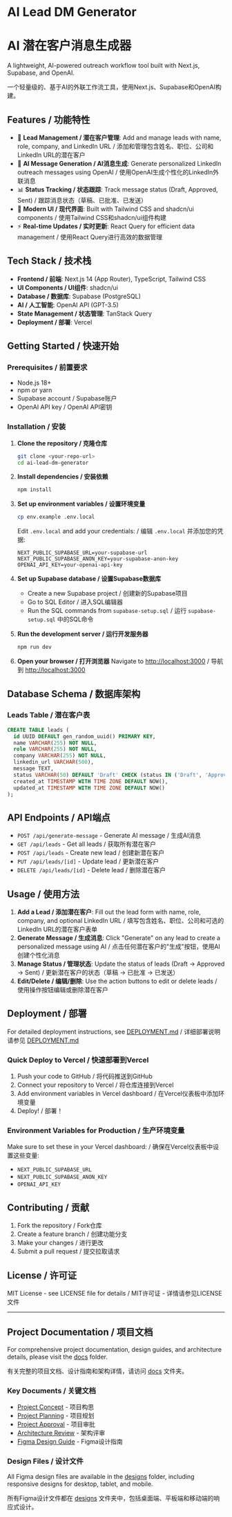 # AI Lead DM Generator

# AI 潜在客户消息生成器

A lightweight, AI-powered outreach workflow tool built with Next.js, Supabase, and OpenAI.

一个轻量级的、基于AI的外联工作流工具，使用Next.js、Supabase和OpenAI构建。

## Features / 功能特性

- 📝 **Lead Management / 潜在客户管理**: Add and manage leads with name, role, company, and LinkedIn URL / 添加和管理包含姓名、职位、公司和LinkedIn URL的潜在客户
- 🤖 **AI Message Generation / AI消息生成**: Generate personalized LinkedIn outreach messages using OpenAI / 使用OpenAI生成个性化的LinkedIn外联消息
- 📊 **Status Tracking / 状态跟踪**: Track message status (Draft, Approved, Sent) / 跟踪消息状态（草稿、已批准、已发送）
- 🎨 **Modern UI / 现代界面**: Built with Tailwind CSS and shadcn/ui components / 使用Tailwind CSS和shadcn/ui组件构建
- ⚡ **Real-time Updates / 实时更新**: React Query for efficient data management / 使用React Query进行高效的数据管理

## Tech Stack / 技术栈

- **Frontend / 前端**: Next.js 14 (App Router), TypeScript, Tailwind CSS
- **UI Components / UI组件**: shadcn/ui
- **Database / 数据库**: Supabase (PostgreSQL)
- **AI / 人工智能**: OpenAI API (GPT-3.5)
- **State Management / 状态管理**: TanStack Query
- **Deployment / 部署**: Vercel

## Getting Started / 快速开始

### Prerequisites / 前置要求

- Node.js 18+ 
- npm or yarn
- Supabase account / Supabase账户
- OpenAI API key / OpenAI API密钥

### Installation / 安装

1. **Clone the repository / 克隆仓库**
   ```bash
   git clone <your-repo-url>
   cd ai-lead-dm-generator
   ```

2. **Install dependencies / 安装依赖**
   ```bash
   npm install
   ```

3. **Set up environment variables / 设置环境变量**
   ```bash
   cp env.example .env.local
   ```
   
   Edit `.env.local` and add your credentials: / 编辑 `.env.local` 并添加您的凭据:
   ```env
   NEXT_PUBLIC_SUPABASE_URL=your-supabase-url
   NEXT_PUBLIC_SUPABASE_ANON_KEY=your-supabase-anon-key
   OPENAI_API_KEY=your-openai-api-key
   ```

4. **Set up Supabase database / 设置Supabase数据库**
   - Create a new Supabase project / 创建新的Supabase项目
   - Go to SQL Editor / 进入SQL编辑器
   - Run the SQL commands from `supabase-setup.sql` / 运行 `supabase-setup.sql` 中的SQL命令

5. **Run the development server / 运行开发服务器**
   ```bash
   npm run dev
   ```

6. **Open your browser / 打开浏览器**
   Navigate to [http://localhost:3000](http://localhost:3000) / 导航到 [http://localhost:3000](http://localhost:3000)

## Database Schema / 数据库架构

### Leads Table / 潜在客户表
```sql
CREATE TABLE leads (
  id UUID DEFAULT gen_random_uuid() PRIMARY KEY,
  name VARCHAR(255) NOT NULL,
  role VARCHAR(255) NOT NULL,
  company VARCHAR(255) NOT NULL,
  linkedin_url VARCHAR(500),
  message TEXT,
  status VARCHAR(50) DEFAULT 'Draft' CHECK (status IN ('Draft', 'Approved', 'Sent')),
  created_at TIMESTAMP WITH TIME ZONE DEFAULT NOW(),
  updated_at TIMESTAMP WITH TIME ZONE DEFAULT NOW()
);
```

## API Endpoints / API端点

- `POST /api/generate-message` - Generate AI message / 生成AI消息
- `GET /api/leads` - Get all leads / 获取所有潜在客户
- `POST /api/leads` - Create new lead / 创建新潜在客户
- `PUT /api/leads/[id]` - Update lead / 更新潜在客户
- `DELETE /api/leads/[id]` - Delete lead / 删除潜在客户

## Usage / 使用方法

1. **Add a Lead / 添加潜在客户**: Fill out the lead form with name, role, company, and optional LinkedIn URL / 填写包含姓名、职位、公司和可选的LinkedIn URL的潜在客户表单
2. **Generate Message / 生成消息**: Click "Generate" on any lead to create a personalized message using AI / 点击任何潜在客户的"生成"按钮，使用AI创建个性化消息
3. **Manage Status / 管理状态**: Update the status of leads (Draft → Approved → Sent) / 更新潜在客户的状态（草稿 → 已批准 → 已发送）
4. **Edit/Delete / 编辑/删除**: Use the action buttons to edit or delete leads / 使用操作按钮编辑或删除潜在客户

## Deployment / 部署

For detailed deployment instructions, see [DEPLOYMENT.md](./DEPLOYMENT.md) / 详细部署说明请参见 [DEPLOYMENT.md](./DEPLOYMENT.md)

### Quick Deploy to Vercel / 快速部署到Vercel

1. Push your code to GitHub / 将代码推送到GitHub
2. Connect your repository to Vercel / 将仓库连接到Vercel
3. Add environment variables in Vercel dashboard / 在Vercel仪表板中添加环境变量
4. Deploy! / 部署！

### Environment Variables for Production / 生产环境变量

Make sure to set these in your Vercel dashboard: / 确保在Vercel仪表板中设置这些变量:
- `NEXT_PUBLIC_SUPABASE_URL`
- `NEXT_PUBLIC_SUPABASE_ANON_KEY`
- `OPENAI_API_KEY`

## Contributing / 贡献

1. Fork the repository / Fork仓库
2. Create a feature branch / 创建功能分支
3. Make your changes / 进行更改
4. Submit a pull request / 提交拉取请求

## License / 许可证

MIT License - see LICENSE file for details / MIT许可证 - 详情请参见LICENSE文件

---

## Project Documentation / 项目文档

For comprehensive project documentation, design guides, and architecture details, please visit the [docs](./docs/) folder.

有关完整的项目文档、设计指南和架构详情，请访问 [docs](./docs/) 文件夹。

### Key Documents / 关键文档
- [Project Concept](./docs/01-CONCEPT.md) - 项目构思
- [Project Planning](./docs/02-PLANNING.md) - 项目规划  
- [Project Approval](./docs/03-APPROVAL.md) - 项目审批
- [Architecture Review](./docs/04-ARCHITECTURE.md) - 架构评审
- [Figma Design Guide](./docs/FIGMA_DESIGN_GUIDE.md) - Figma设计指南

### Design Files / 设计文件
All Figma design files are available in the [designs](./designs/) folder, including responsive designs for desktop, tablet, and mobile.

所有Figma设计文件都在 [designs](./designs/) 文件夹中，包括桌面端、平板端和移动端的响应式设计。
